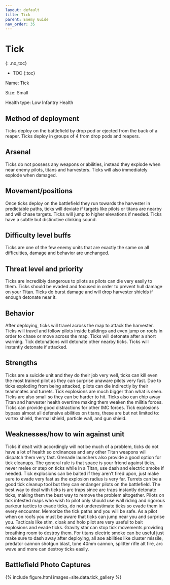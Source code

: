 ```yaml
---
layout: default
title: Tick
parent: Enemy Guide
nav_order: 35
---
```


# Tick
{: .no_toc}

- TOC
{:toc}

Name: Tick

Size: Small

Health type: Low Infantry Health

## Method of deployment

Ticks deploy on the battlefield by drop pod or ejected from the back of a reaper. Ticks deploy in groups of 4 from drop pods and reapers.

## Arsenal

Ticks do not possess any weapons or abilities, instead they explode when near enemy pilots, titans and harvesters. Ticks will also immediately explode when damaged. 

## Movement/positions

Once ticks deploy on the battlefield they run towards the harvester in predictable paths, ticks will deviate if targets like pilots or titans are nearby and will chase targets. Ticks will jump to higher elevations if needed. Ticks have a subtle but distinctive clinking sound. 

## Difficulty level buffs

Ticks are one of the few enemy units that are exactly the same on all difficulties, damage and behavior are unchanged. 

## Threat level and priority 

Ticks are incredibly dangerous to pilots as pilots can die very easily to them. Ticks should be evaded and focused in order to prevent hull damage on your Titan. Ticks do burst damage and will drop harvester shields if enough detonate near it. 

## Behavior

After deploying, ticks will travel across the map to attack the harvester. Ticks will travel and follow pilots inside buildings and even jump on roofs in order to chase or move across the map. Ticks will detonate after a short warning. Tick detonations will detonate other nearby ticks. Ticks will instantly detonate if attacked. 

## Strengths

Ticks are a suicide unit and they do their job very well, ticks can kill even the most trained pilot as they can surprise unaware pilots very fast. Due to ticks exploding from being attacked, pilots can die indirectly by their teammates and turrets. Tick explosions are much bigger than what is seen. Ticks are also small so they can be harder to hit. Ticks also can chip away Titan and harvester health overtime making them weaken the militia forces. Ticks can provide good distractions for other IMC forces. Tick explosions bypass almost all defensive abilities on titans, these are but not limited to: vortex shield, thermal shield, particle wall, and gun shield. 

## Weaknesses/how to win against unit

Ticks if dealt with accordingly will not be much of a problem, ticks do not have a lot of health so ordinances and any other Titan weapons will dispatch them very fast. Grenade launchers also provide a good option for tick cleanups. The general rule is that space is your friend against ticks, never melee or step on ticks while in a Titan, use dash and electric smoke if needed. Tick explosions can be baited if they aren’t fired upon, just make sure to evade very fast as the explosion radius is very far. Turrets can be a good tick cleanup tool but they can endanger pilots on the battlefield. The best way to deal with ticks is arc traps since arc traps instantly detonate ticks, making them the best way to remove the problem altogether. Pilots on tick infested maps who wish to pilot only should use wall riding and rigorous parkour tactics to evade ticks, do not underestimate ticks so evade them in every encounter. Memorize the tick paths and you will be safe.
As a pilot when on roofs you must be aware that ticks can jump near you and surprise you. Tacticals like stim, cloak and holo pilot are very useful to bait explosions and evade ticks. Gravity star can stop tick movements providing breathing room to destroy them. For titans electric smoke can be useful just make sure to dash away after deploying, all aoe abilities like cluster missile, predator cannon shotgun blast, tone 40mm cannon, splitter rifle alt fire, arc wave and more can destroy ticks easily. 

## Battlefield Photo Captures


{% include figure.html images=site.data.tick_gallery %}